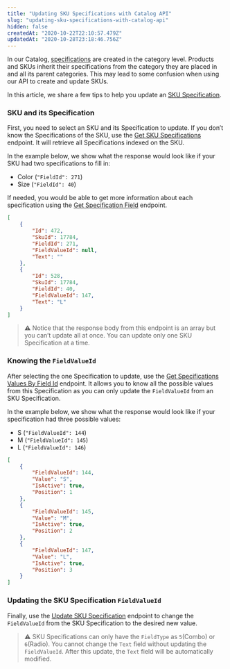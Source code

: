 ```yaml
---
title: "Updating SKU Specifications with Catalog API"
slug: "updating-sku-specifications-with-catalog-api"
hidden: false
createdAt: "2020-10-22T22:10:57.479Z"
updatedAt: "2020-10-28T23:18:46.756Z"
---
```

In our Catalog, [specifications](https://help.vtex.com/tracks/catalog-101--5AF0XfnjfWeopIFBgs3LIQ/2NQoBv8m4Yz3oQaLgDRagP#) are created in the category level. Products and SKUs inherit their specifications from the category they are placed in and all its parent categories. This may lead to some confusion when using our API to create and update SKUs.

In this article, we share a few tips to help you update an [SKU Specification](https://help.vtex.com/tracks/catalog-101--5AF0XfnjfWeopIFBgs3LIQ/2NQoBv8m4Yz3oQaLgDRagP#sku-specifications).

### SKU and its Specification

First, you need to select an SKU and its Specification to update. If you don’t know the Specifications of the SKU, use the [Get SKU Specifications](ref:catalog-api-get-sku-specification) endpoint. It will retrieve all Specifications indexed on the SKU.

In the example below, we show what the response would look like if your SKU had two specifications to fill in:

- Color (`"FieldId": 271`)
- Size (`"FieldId": 40`)

If needed, you would be able to get more information about each specification using the [Get Specification Field](ref:catalog-api-get-specification-field) endpoint.

```json
[
    {
        "Id": 472,
        "SkuId": 17784,
        "FieldId": 271,
        "FieldValueId": null,
        "Text": ""
    },
    {
        "Id": 528,
        "SkuId": 17784,
        "FieldId": 40,
        "FieldValueId": 147,
        "Text": "L"
    }
]
```

> ⚠️ Notice that the response body from this endpoint is an array but you can’t update all at once. You can update only one SKU Specification at a time.

### Knowing the `FieldValueId`

After selecting the one Specification to update, use the [Get Specifications Values By Field Id](ref:catalog-api-get-specification-field-value-fieldid) endpoint. It allows you to know all the possible values from this Specification as you can only update the `FieldValueId` from an SKU Specification.

In the example below, we show what the response would look like if your specification had three possible values:

- S (`"FieldValueId": 144`)
- M (`"FieldValueId": 145`)
- L (`"FieldValueId": 146`)

```json
[
    {
        "FieldValueId": 144,
        "Value": "S",
        "IsActive": true,
        "Position": 1
    },
    {
        "FieldValueId": 145,
        "Value": "M",
        "IsActive": true,
        "Position": 2
    },
    {
        "FieldValueId": 147,
        "Value": "L",
        "IsActive": true,
        "Position": 3
    }
]
```

### Updating the SKU Specification `FieldValueId`

Finally, use the [Update SKU Specification](ref:put_api-catalog-pvt-stockkeepingunit-skuid-specification) endpoint to change the `FieldValueId` from the SKU Specification to the desired new value.
> ⚠️ SKU Specifications can only have the `FieldType` as `5`(Combo) or `6`(Radio). You cannot change the `Text` field without updating the `FieldValueId`. After this update, the `Text` field will be automatically modified.
